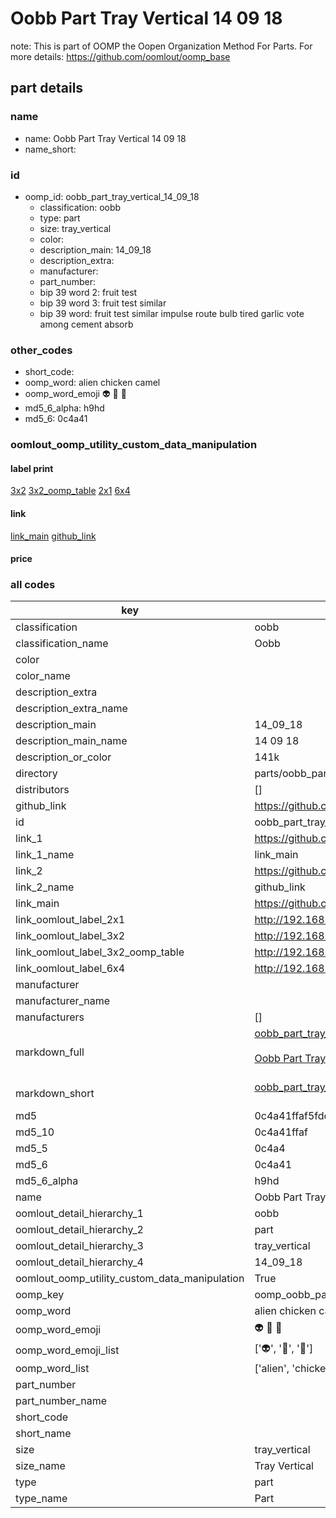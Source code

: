 # Oobb Part Tray Vertical 14 09 18  

note: This is part of OOMP the Oopen Organization Method For Parts. For more details: https://github.com/oomlout/oomp_base

##  part details





### name
* name: Oobb Part Tray Vertical 14 09 18
* name_short: 
### id
* oomp_id: oobb_part_tray_vertical_14_09_18
  * classification: oobb
  * type: part
  * size: tray_vertical
  * color: 
  * description_main: 14_09_18
  * description_extra: 
  * manufacturer: 
  * part_number: 
  * bip 39 word 2: fruit test
  * bip 39 word 3: fruit test similar
  * bip 39 word: fruit test similar impulse route bulb tired garlic vote among cement absorb

### other_codes
* short_code: 
* oomp_word: alien chicken camel
* oomp_word_emoji :alien: :chicken: :camel:
* md5_6_alpha: h9hd
* md5_6: 0c4a41






### oomlout_oomp_utility_custom_data_manipulation
#### label print
[3x2](http://192.168.1.245:1112/?label=oomp%20h9hd)
[3x2_oomp_table](http://192.168.1.107:1112/?label=oomp%20h9hd)
[2x1](http://192.168.1.242:1112/?label=oomp%20h9hd)
[6x4](http://192.168.1.55:1112/?label=oomp%20h9hd)    

#### link

[link_main](https://github.com/oomlout/oomlout_oomp_current_version_messy/tree/main/parts/oobb_part_tray_vertical_14_09_18) [github_link](https://github.com/oomlout/oomlout_oomp_part_src/tree/main/parts/oobb_part_tray_vertical_14_09_18)                             

#### price







### all codes 
| key | value |  
| --- | --- |  
| classification | oobb |  
| classification_name | Oobb |  
| color |  |  
| color_name |  |  
| description_extra |  |  
| description_extra_name |  |  
| description_main | 14_09_18 |  
| description_main_name | 14 09 18 |  
| description_or_color | 141k |  
| directory | parts/oobb_part_tray_vertical_14_09_18 |  
| distributors | [] |  
| github_link | https://github.com/oomlout/oomlout_oomp_part_src/tree/main/parts/oobb_part_tray_vertical_14_09_18 |  
| id | oobb_part_tray_vertical_14_09_18 |  
| link_1 | https://github.com/oomlout/oomlout_oomp_current_version_messy/tree/main/parts/oobb_part_tray_vertical_14_09_18 |  
| link_1_name | link_main |  
| link_2 | https://github.com/oomlout/oomlout_oomp_part_src/tree/main/parts/oobb_part_tray_vertical_14_09_18 |  
| link_2_name | github_link |  
| link_main | https://github.com/oomlout/oomlout_oomp_current_version_messy/tree/main/parts/oobb_part_tray_vertical_14_09_18 |  
| link_oomlout_label_2x1 | http://192.168.1.242:1112/?label=oomp%20h9hd |  
| link_oomlout_label_3x2 | http://192.168.1.245:1112/?label=oomp%20h9hd |  
| link_oomlout_label_3x2_oomp_table | http://192.168.1.107:1112/?label=oomp%20h9hd |  
| link_oomlout_label_6x4 | http://192.168.1.55:1112/?label=oomp%20h9hd |  
| manufacturer |  |  
| manufacturer_name |  |  
| manufacturers | [] |  
| markdown_full | [oobb_part_tray_vertical_14_09_18](https://github.com/oomlout/oomlout_oomp_current_version_messy/tree/main/parts/oobb_part_tray_vertical_14_09_18)<br>[](https://github.com/oomlout/oomlout_oomp_current_version_messy/tree/main/parts/oobb_part_tray_vertical_14_09_18)<br>[Oobb Part Tray Vertical 14 09 18](https://github.com/oomlout/oomlout_oomp_current_version_messy/tree/main/parts/oobb_part_tray_vertical_14_09_18)<br><br> |  
| markdown_short | [oobb_part_tray_vertical_14_09_18](https://github.com/oomlout/oomlout_oomp_current_version_messy/tree/main/parts/oobb_part_tray_vertical_14_09_18)<br><br> |  
| md5 | 0c4a41ffaf5fdc5477de472391f7e2ee |  
| md5_10 | 0c4a41ffaf |  
| md5_5 | 0c4a4 |  
| md5_6 | 0c4a41 |  
| md5_6_alpha | h9hd |  
| name | Oobb Part Tray Vertical 14 09 18 |  
| oomlout_detail_hierarchy_1 | oobb |  
| oomlout_detail_hierarchy_2 | part |  
| oomlout_detail_hierarchy_3 | tray_vertical |  
| oomlout_detail_hierarchy_4 | 14_09_18 |  
| oomlout_oomp_utility_custom_data_manipulation | True |  
| oomp_key | oomp_oobb_part_tray_vertical_14_09_18 |  
| oomp_word | alien chicken camel |  
| oomp_word_emoji | :alien: :chicken: :camel: |  
| oomp_word_emoji_list | [':alien:', ':chicken:', ':camel:'] |  
| oomp_word_list | ['alien', 'chicken', 'camel'] |  
| part_number |  |  
| part_number_name |  |  
| short_code |  |  
| short_name |  |  
| size | tray_vertical |  
| size_name | Tray Vertical |  
| type | part |  
| type_name | Part |  
